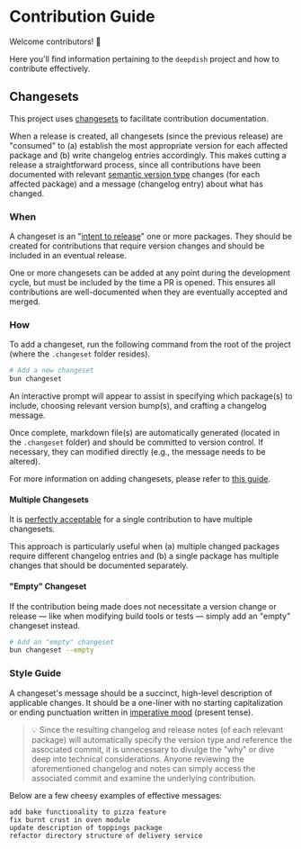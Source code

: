 # Contribution Guide

Welcome contributors! 👋

Here you'll find information pertaining to the `deepdish` project and how to contribute effectively.

## Changesets

This project uses [changesets](https://github.com/changesets/changesets) to facilitate contribution documentation.

When a release is created, all changesets (since the previous release) are "consumed" to (a) establish the most appropriate version for each affected package and (b) write changelog entries accordingly. This makes cutting a release a straightforward process, since all contributions have been documented with relevant [semantic version type](https://semver.org/) changes (for each affected package) and a message (changelog entry) about what has changed.

### When

A changeset is an "[intent to release](https://github.com/changesets/changesets/blob/main/README.md#how-do-we-do-that)" one or more packages. They should be created for contributions that require version changes and should be included in an eventual release.

One or more changesets can be added at any point during the development cycle, but must be included by the time a PR is opened. This ensures all contributions are well-documented when they are eventually accepted and merged.

### How

To add a changeset, run the following command from the root of the project (where the `.changeset` folder resides).

```sh
# Add a new changeset
bun changeset
```

An interactive prompt will appear to assist in specifying which package(s) to include, choosing relevant version bump(s), and crafting a changelog message.

Once complete, markdown file(s) are automatically generated (located in the `.changeset` folder) and should be committed to version control. If necessary, they can modified directly (e.g., the message needs to be altered).

For more information on adding changesets, please refer to [this guide](https://github.com/changesets/changesets/blob/main/docs/adding-a-changeset.md#i-am-in-a-multi-package-repository-a-mono-repo).

#### Multiple Changesets

It is [perfectly acceptable](https://github.com/changesets/changesets/blob/main/docs/adding-a-changeset.md#you-can-add-more-than-one-changeset-to-a-pull-request) for a single contribution to have multiple changesets.

This approach is particularly useful when (a) multiple changed packages require different changelog entries and (b) a single package has multiple changes that should be documented separately.

#### "Empty" Changeset

If the contribution being made does not necessitate a version change or release — like when modifying build tools or tests — simply add an "empty" changeset instead.

```sh
# Add an "empty" changeset
bun changeset --empty
```

### Style Guide

A changeset's message should be a succinct, high-level description of applicable changes. It should be a one-liner with no starting capitalization or ending punctuation written in [imperative mood](https://en.wikipedia.org/wiki/Imperative_mood) (present tense).

> 💡 Since the resulting changelog and release notes (of each relevant package) will automatically specify the version type and reference the associated commit, it is unnecessary to divulge the "why" or dive deep into technical considerations. Anyone reviewing the aforementioned changelog and notes can simply access the associated commit and examine the underlying contribution.

Below are a few cheesy examples of effective messages:
```
add bake functionality to pizza feature
fix burnt crust in oven module
update description of toppings package
refactor directory structure of delivery service
```
